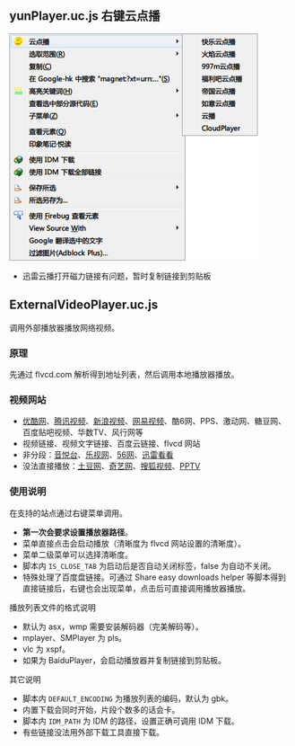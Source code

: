 ## yunPlayer.uc.js 右键云点播

![云点播.png](云点播.png)

 - 迅雷云播打开磁力链接有问题，暂时复制链接到剪贴板

## ExternalVideoPlayer.uc.js

调用外部播放器播放网络视频。

### 原理

先通过 flvcd.com 解析得到地址列表，然后调用本地播放器播放。

### 视频网站

 - [优酷网](http://www.youku.com/)、[腾讯视频](http://v.qq.com/)、[新浪视频](http://video.sina.com.cn/)、[网易视频](http://v.163.com)、酷6网、PPS、激动网、糖豆网、百度贴吧视频、华数TV、风行网等
 - 视频链接、视频文字链接、百度云链接、flvcd 网站
 - 非分段：[音悦台](http://tv.letv.com/)、[乐视网](http://tv.letv.com/)、[56网](http://www.56.com)、[迅雷看看](http://www.kankan.com/)
 - 没法直接播放：[土豆网](http://www.tudou.com/)、[奇艺网](http://www.iqiyi.com/)、[搜狐视频](http://tv.sohu.com)、[PPTV](http://v.pptv.com)

### 使用说明

在支持的站点通过右键菜单调用。

- **第一次会要求设置播放器路径**。
- 菜单直接点击会启动播放（清晰度为 flvcd 网站设置的清晰度）。
- 菜单二级菜单可以选择清晰度。
- 脚本内 `IS_CLOSE_TAB` 为启动后是否自动关闭标签，false 为自动不关闭。
- 特殊处理了百度盘链接。可通过 Share easy downloads helper 等脚本得到直接链接后，右键也会出现菜单，点击后可直接调用播放器播放。

播放列表文件的格式说明

 - 默认为 asx，wmp 需要安装解码器（完美解码等）。
 - mplayer、SMPlayer 为 pls。
 - vlc 为 xspf。
 - 如果为 BaiduPlayer，会启动播放器并复制链接到剪贴板。

其它说明

 - 脚本内 `DEFAULT_ENCODING` 为播放列表的编码，默认为 gbk。
 - 内置下载会同时开始，片段个数多的话会卡。
 - 脚本内 `IDM_PATH` 为 IDM 的路径，设置正确可调用 IDM 下载。
 - 有些链接没法用外部下载工具直接下载。